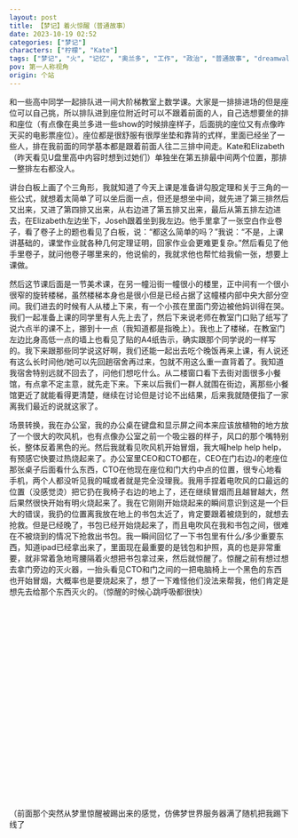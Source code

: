 ```yaml
---
layout: post
title: 【梦记】着火惊醒（普通故事）
date: 2023-10-19 02:52
categories: ["梦记"]
characters: ["柠檬", "Kate"]
tags: ["梦记", "火", "记忆", "奥兰多", "工作", "政治", "普通故事", "dreamwalk"]
pov: 第一人称视角
origin: 个站
---
```


和一些高中同学一起排队进一间大阶梯教室上数学课。大家是一排排进场的但是座位可以自己挑，所以排队进到座位附近时可以不跟着前面的人，自己选想要坐的排和座位（有点像在奥兰多进一些show的时候排座样子，后面挑的座位又有点像昨天买的电影票座位）。座位都是很舒服有很厚坐垫和靠背的式样，里面已经坐了一些人，排在我前面的同学基本都是跟着前面人往二三排中间走。Kate和Elizabeth（昨天看见U盘里高中内容时想到过她们）单独坐在第五排最中间两个位置，那排一整排左右都没人。

讲台白板上画了个三角形，我就知道了今天上课是准备讲勾股定理和关于三角的一些公式，就想着太简单了可以坐后面一点，但还是想坐中间，就先进了第三排然后又出来，又进了第四排又出来，从右边进了第五排又出来，最后从第五排左边进去，在Elizabeth左边坐下，Joseh跟着坐到我左边。他手里拿了一张空白作业卷子，看了卷子上的题也看见了白板，说：“都这么简单的吗？”我说：“不是，上课讲基础的，课堂作业就各种几何定理证明，回家作业会更难更复杂。”然后看见了他手里卷子，就问他卷子哪里来的，他说偷的，我就求他也帮忙给我偷一张，想要上课做。

然后这节课后面是一节美术课，在另一幢沿街一幢很小的楼里，正中间有一个很小很窄的旋转楼梯，虽然楼梯本身也是很小但是已经占据了这幢楼内部中央大部分空间。我们进去的时候有人从楼上下来，有一个小孩在里面门旁边被他妈训得在哭。我们一起准备上课的同学里有人先上去了，然后下来说老师在教室门口贴了纸写了说六点半的课不上，挪到十一点（我知道都是指晚上）。我也上了楼梯，在教室门左边比身高低一点的墙上也看见了贴的A4纸告示，确实跟那个同学说的一样写的。我下来跟那些同学说这好啊，我们还能一起出去吃个晚饭再来上课，有人说还有这么长时间他/她可以先回趟宿舍再过来，包就不用这么重一直背着了。我知道我宿舍特别远就不回去了，问他们想吃什么。从二楼窗口看下去街对面很多小餐馆，有点拿不定主意，就先走下来。下来以后我们一群人就围在街边，离那些小餐馆更近了就能看得更清楚，继续在讨论但是讨论不出结果，后来我就随便指了一家离我们最近的说就这家了。

场景转换，我在办公室，我的办公桌在键盘和显示屏之间本来应该放植物的地方放了一个很大的吹风机，也有点像办公室之前一个吸尘器的样子，风口的那个嘴特别长，整体反着黑色的光。然后我就看见吹风机开始冒烟，我大喊help help help，有预感它快要过热烧起来了。办公室里CEO和CTO都在，CEO在门右边J的老座位那张桌子后面看什么东西，CTO在他现在座位和门大约中点的位置，很专心地看手机，两个人都没听见我的喊或者就是完全没理我。我用手捏着电吹风的口最远的位置（没感觉烫）把它扔在我椅子右边的地上了，还在继续冒烟而且越冒越大，然后果然很快开始有明火烧起来了。我在它刚刚开始烧起来的瞬间意识到这是一个巨大的错误，我扔的位置离我放在地上的书包太近了，肯定要跟着被烧到的，就想去抢救。但是已经晚了，书包已经开始烧起来了，而且电吹风在我和书包之间，很难在不被烧到的情况下抢救出书包。我一瞬间回忆了一下书包里有什么/多少重要东西，知道ipad已经拿出来了，里面现在最重要的是钱包和护照，真的也是非常重要，就非常着急地弯腰隔着火想把书包拿过来，然后就惊醒了。惊醒之前有想过想去拿门旁边的灭火器，一抬头看见CTO和门之间的一把电脑椅上一个黑色的东西也开始冒烟，大概率也是要烧起来了，想了一下难怪他们没法来帮我，他们肯定是想先去给那个东西灭火的。（惊醒的时候心跳呼吸都很快）

<p style="color: #0000; text-indent: 2em">（重新边记梦边重新睡过去之后场景转化，）跟柠檬一起在一个空荡荡的超市，中间全是空地，没有人也没有货架货物，最右边靠墙有唯一一个空货架，最底层放了一个人像的糕点（是某个国家的领导人，可能是朝鲜之类的），左边空地中间有一个毛泽东的人像糕点，都大概一掌宽两掌长，非常三维立体。我蹲在货架那个旁边，面前距离出口的门大概有两三米，柠檬在我左前方一米多远的地方站着，我手里拿了把小刀，问她怎么样才算死了，边问边把那个人像拦腰切成两半，从切的手感和切面气泡来看很像发糕，非常蓬松有弹性。柠檬还没回答我就又把每一截都继续对半切，她说我不用每一截都单独对半切，可以拼在一起切的，省点时间，但是应该对半就已经够了。我觉得有道理，就知道了她总是拼起来一起切的难怪总是那么快（因为深渊她总是打很快，还有昨天打原神天赋本时候突然意识到的可以两个怪一起打，时间可以快一倍多）。把手头这个切得每一块都很小了之后我去房间中间那个人像旁边，直接一刀把头切下来了。我对柠檬说这要是在以前被人看见这么干了这可是死罪，她说“什么？切糕？”我示意那个切下来的头表示这不是很明显吗。又说如果继续把头切得面目全非或者单把脸切下来吃掉，别人看不出这是谁了就会没事的（因为最近群里讨论过犯罪如果毁尸让尸体完全找不到辨认不出就不会被定罪）。</p>

<br>

（前面那个突然从梦里惊醒被踢出来的感觉，仿佛梦世界服务器满了随机把我踢下线了
